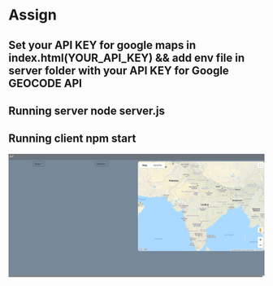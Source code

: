 # Assign



## Set your API KEY for google maps in index.html(YOUR_API_KEY)  && add env file in server folder with your API KEY for Google GEOCODE API
## Running server node server.js

## Running client npm start


![Optional Text](/server/applicationHome.png)
